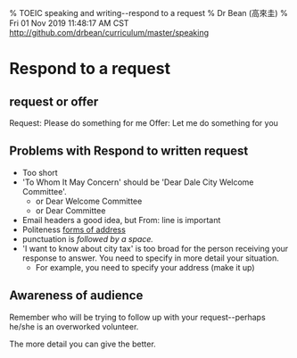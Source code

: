 % TOEIC speaking and writing--respond to a request
% Dr Bean (高來圭)
% Fri 01 Nov 2019 11:48:17 AM CST
  http://github.com/drbean/curriculum/master/speaking

# Respond to a request

## request or offer

Request: Please do something for me
Offer: Let me do something for you

## Problems with Respond to written request

- Too short
- 'To Whom It May Concern' should be 'Dear Dale City Welcome Committee'.
	- or Dear Welcome Committee
	- or Dear Committee
- Email headers a good idea, but From: line is important
- Politeness [forms of address](https://englishwithkim.com/polite-titles-forms-address/)
- punctuation is *followed by a space.*
- 'I want to know about city tax' is too broad for the person receiving your response to answer. You need to specify in more detail your situation.
	- For example, you need to specify your address (make it up)

## Awareness of audience

Remember who will be trying to follow up with your request--perhaps he/she is an overworked volunteer.

The more detail you can give the better.
